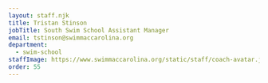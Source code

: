 ```yaml
---
layout: staff.njk
title: Tristan Stinson
jobTitle: South Swim School Assistant Manager
email: tstinson@swimmaccarolina.org
department:
  - swim-school
staffImage: https://www.swimmaccarolina.org/static/staff/coach-avatar.jpg
order: 55
---
```

